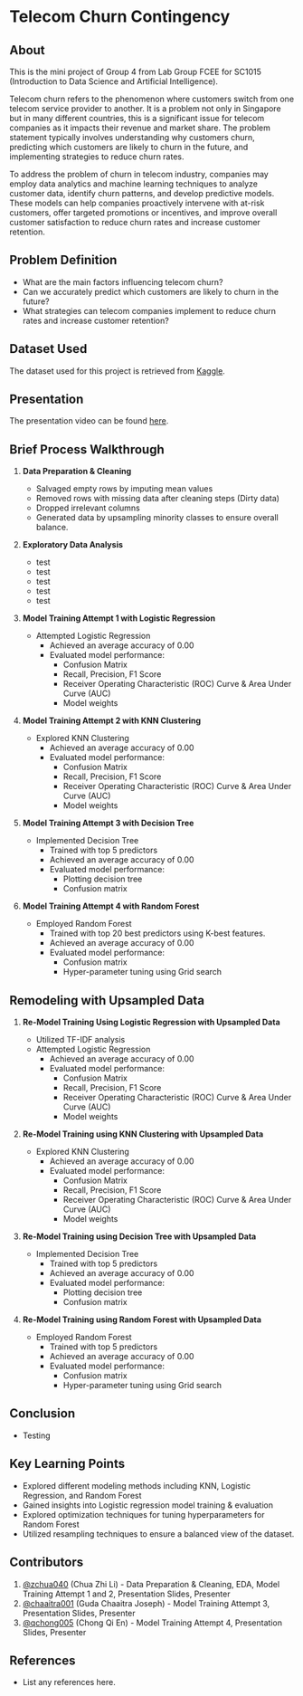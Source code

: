 # Telecom Churn Contingency

## About
This is the mini project of Group 4 from Lab Group FCEE for SC1015 (Introduction to Data Science and Artificial Intelligence).

Telecom churn refers to the phenomenon where customers switch from one telecom service provider to another. It is a problem not only in Singapore but in many different countries, this is a significant issue for telecom companies as it impacts their revenue and market share. The problem statement typically involves understanding why customers churn, predicting which customers are likely to churn in the future, and implementing strategies to reduce churn rates.

To address the problem of churn in telecom industry, companies may employ data analytics and machine learning techniques to analyze customer data, identify churn patterns, and develop predictive models. These models can help companies proactively intervene with at-risk customers, offer targeted promotions or incentives, and improve overall customer satisfaction to reduce churn rates and increase customer retention.

## Problem Definition
- What are the main factors influencing telecom churn?
- Can we accurately predict which customers are likely to churn in the future?
- What strategies can telecom companies implement to reduce churn rates and increase customer retention?

## Dataset Used
The dataset used for this project is retrieved from [Kaggle](https://www.kaggle.com/datasets/vhcg77/telcom-churns-dataset).

## Presentation
The presentation video can be found [here](https://youtu.be/MqlNC2YfwMQ).

## Brief Process Walkthrough 

1. **Data Preparation & Cleaning**
    - Salvaged empty rows by imputing mean values
    - Removed rows with missing data after cleaning steps (Dirty data)
    - Dropped irrelevant columns
    - Generated data by upsampling minority classes to ensure overall balance.

2. **Exploratory Data Analysis**
   - test
   - test
   - test
   - test
   - test

  
3. **Model Training Attempt 1 with Logistic Regression** 
   - Attempted Logistic Regression
     - Achieved an average accuracy of 0.00
     - Evaluated model performance:
       - Confusion Matrix
       - Recall, Precision, F1 Score
       - Receiver Operating Characteristic (ROC) Curve & Area Under Curve (AUC)
       - Model weights
      
4. **Model Training Attempt 2 with KNN Clustering**
   - Explored KNN Clustering
     - Achieved an average accuracy of 0.00
     - Evaluated model performance:
       - Confusion Matrix
       - Recall, Precision, F1 Score
       - Receiver Operating Characteristic (ROC) Curve & Area Under Curve (AUC)
       - Model weights
      
5. **Model Training Attempt 3 with Decision Tree**
   - Implemented Decision Tree
     - Trained with top 5 predictors
     - Achieved an average accuracy of 0.00
     - Evaluated model performance:
       - Plotting decision tree
       - Confusion matrix
        
6. **Model Training Attempt 4 with Random Forest**
   - Employed Random Forest
     - Trained with top 20 best predictors using K-best features.
     - Achieved an average accuracy of 0.00
     - Evaluated model performance:
       - Confusion matrix
       - Hyper-parameter tuning using Grid search

## Remodeling with Upsampled Data
1. **Re-Model Training Using Logistic Regression with Upsampled Data**
   - Utilized TF-IDF analysis 
   - Attempted Logistic Regression
     - Achieved an average accuracy of 0.00
     - Evaluated model performance:
       - Confusion Matrix
       - Recall, Precision, F1 Score
       - Receiver Operating Characteristic (ROC) Curve & Area Under Curve (AUC)
       - Model weights
      
2. **Re-Model Training using KNN Clustering with Upsampled Data**
   - Explored KNN Clustering
     - Achieved an average accuracy of 0.00
     - Evaluated model performance:
       - Confusion Matrix
       - Recall, Precision, F1 Score
       - Receiver Operating Characteristic (ROC) Curve & Area Under Curve (AUC)
       - Model weights
      
3. **Re-Model Training using Decision Tree with Upsampled Data**
   - Implemented Decision Tree
     - Trained with top 5 predictors
     - Achieved an average accuracy of 0.00
     - Evaluated model performance:
       - Plotting decision tree
       - Confusion matrix
        
4. **Re-Model Training using Random Forest with Upsampled Data**
   - Employed Random Forest
     - Trained with top 5 predictors
     - Achieved an average accuracy of 0.00
     - Evaluated model performance:
       - Confusion matrix
       - Hyper-parameter tuning using Grid search

## Conclusion
- Testing

## Key Learning Points
- Explored different modeling methods including KNN, Logistic Regression, and Random Forest
- Gained insights into Logistic regression model training & evaluation
- Explored optimization techniques for tuning hyperparameters for Random Forest
- Utilized resampling techniques to ensure a balanced view of the dataset.

## Contributors

1. [@zchua040](https://github.com/zchua040) (Chua Zhi Li) - Data Preparation & Cleaning, EDA, Model Training Attempt 1 and 2, Presentation Slides, Presenter
2. [@chaaitra001](https://github.com/chaaitra001) (Guda Chaaitra Joseph) - Model Training Attempt 3, Presentation Slides, Presenter
3. [@qchong005](https://github.com/qchong005) (Chong Qi En) - Model Training Attempt 4, Presentation Slides, Presenter

## References
- List any references here.

